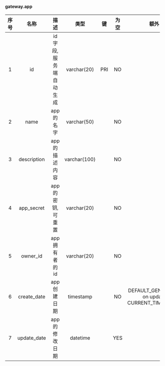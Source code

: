 #### gateway.app 

| 序号 | 名称 | 描述 | 类型 | 键 | 为空 | 额外 | 默认值 |
| :--: | :--: | :--: | :--: | :--: | :--: | :--: | :--: |
| 1 | id | id字段,服务端自动生成 | varchar(20) | PRI | NO |  |  |
| 2 | name | app的名字 | varchar(50) |  | NO |  |  |
| 3 | description | app的描述内容 | varchar(100) |  | NO |  |  |
| 4 | app_secret | app的密钥,可重置 | varchar(20) |  | NO |  |  |
| 5 | owner_id | app拥有者的id | varchar(20) |  | NO |  |  |
| 6 | create_date | app创建日期 | timestamp |  | NO | DEFAULT_GENERATED on update CURRENT_TIMESTAMP | CURRENT_TIMESTAMP |
| 7 | update_date | app的修改日期 | datetime |  | YES |  |  |

